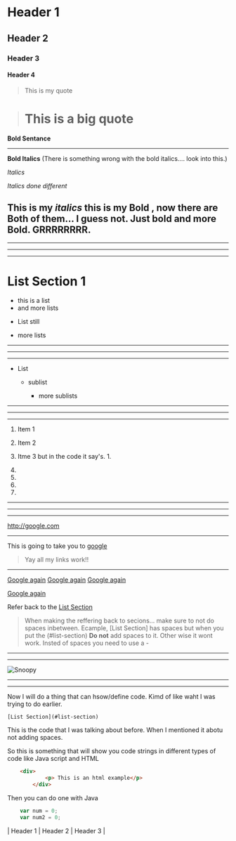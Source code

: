 # Header 1
## Header 2
### Header 3
#### Header 4

> This is my quote




># This is a big quote

**Bold Sentance** 

___

__Bold Italics__ (There is something wrong with the bold italics.... look into this.)

_Italics_

*Italics done different*

This is my _italics_ this is my **Bold** , now there are __Both__ of them... I guess not. Just bold and more Bold. **GRRRRRRRR**.
--
___
___
___

# List Section 1

- this is a list
- and more lists
+ List still
* more lists
___
___
___

- List
    - sublist
        
        - more sublists
___
___
___

<!--
    Example
    
    1.
    2.
    3.
-->

1. Item 1
2. Item 2
1. Itme 3 but in the code it say's. 1. 

1.
1.
1.
1.
___
___
___
<http://google.com>
___




This is going to take you to [google](http://google.com)
 
> Yay all my links work!!

___

[Website]: http://Google.com

[Google again][Website]
[Google again][Website]
[Google again][Website]


[Google again][Website]



Refer back to the [List Section](#list-section-1)

> When making the reffering back to secions... make sure to not do spaces inbetween. Ecample, [List Section]  has spaces but when you put the (#list-section) **Do not** add spaces to it. Other wise it wont work. Insted of spaces you need to use a -

___
___


![Snoopy](https://pyxis.nymag.com/v1/imgs/d1e/469/d2d043394a4114f512e7dddddb45497b4c-the-snoopy-show.rsquare.w700.jpg)






___
___



Now I will do a thing that can hsow/define code. Kimd of like waht I was trying to do earlier. 

```[List Section](#list-section)```

This is the code that I was talking about before. When I mentioned it abotu not adding spaces. 



<!--
This is where and how I can add notes here withoug it being posted over in the Read me preview. 
-->



So this is something that will show you code strings in different types of code like Java script and HTML

```html
    <div> 
            <p> This is an html example</p>
        </div>
```



Then you can do one with Java

```javascript
    var num = 0;
    var num2 = 0;
```






| Header 1 | Header 2 | Header 3 | 